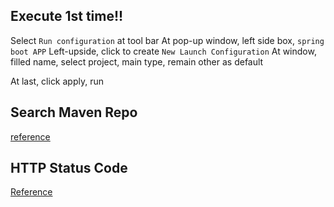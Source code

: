 ## Execute 1st time!!

Select `Run configuration` at tool bar
At pop-up window, left side box, `spring boot APP`
Left-upside, click to create `New Launch Configuration`
At window, filled name, select project, main type, remain other as default

At last, click apply, run 

## Search Maven Repo
[reference](https://mvnrepository.com)

## HTTP Status Code
[Reference](https://en.wikipedia.org/wiki/List_of_HTTP_status_codes)